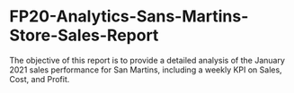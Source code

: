 # FP20-Analytics-Sans-Martins-Store-Sales-Report
The objective of this report is to provide a detailed analysis of the January 2021 sales performance for San Martins, including a weekly KPI on Sales, Cost, and Profit.
